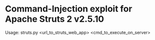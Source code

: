 # Command-Injection exploit for Apache Struts 2 v2.5.10

Usage: struts.py <url_to_struts_web_app> <cmd_to_execute_on_server>
